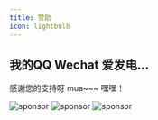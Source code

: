 ```yaml
---
title: 赞助
icon: lightbulb
---
```


## 我的QQ Wechat 爱发电...

感谢您的支持呀 mua~~~ 嘿嘿！

![sponsor](/img/QQ.png) ![sponsor](/img/微信.png) ![sponsor](/img/爱发电.png)

